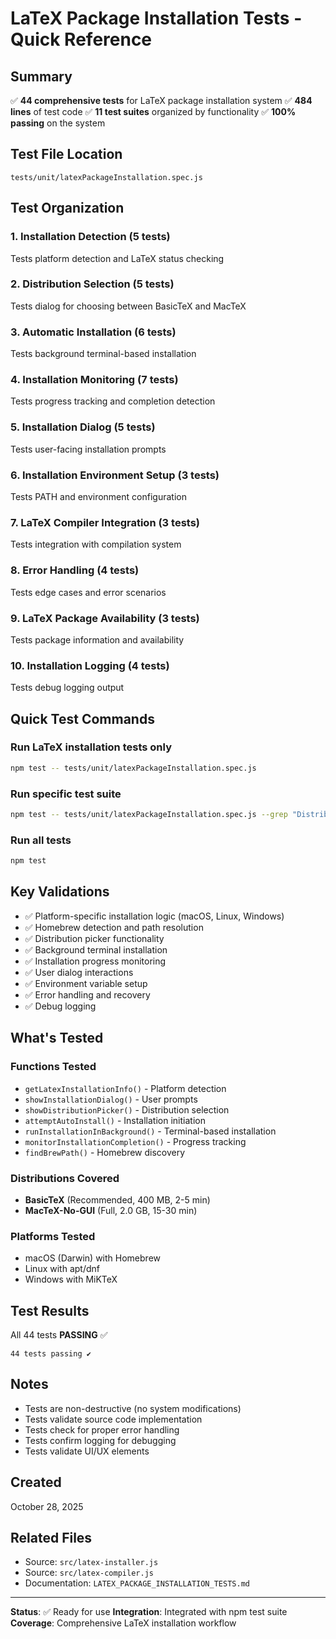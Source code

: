 # LaTeX Package Installation Tests - Quick Reference

## Summary

✅ **44 comprehensive tests** for LaTeX package installation system
✅ **484 lines** of test code
✅ **11 test suites** organized by functionality
✅ **100% passing** on the system

## Test File Location

```
tests/unit/latexPackageInstallation.spec.js
```

## Test Organization

### 1. **Installation Detection** (5 tests)
Tests platform detection and LaTeX status checking

### 2. **Distribution Selection** (5 tests)
Tests dialog for choosing between BasicTeX and MacTeX

### 3. **Automatic Installation** (6 tests)
Tests background terminal-based installation

### 4. **Installation Monitoring** (7 tests)
Tests progress tracking and completion detection

### 5. **Installation Dialog** (5 tests)
Tests user-facing installation prompts

### 6. **Installation Environment Setup** (3 tests)
Tests PATH and environment configuration

### 7. **LaTeX Compiler Integration** (3 tests)
Tests integration with compilation system

### 8. **Error Handling** (4 tests)
Tests edge cases and error scenarios

### 9. **LaTeX Package Availability** (3 tests)
Tests package information and availability

### 10. **Installation Logging** (4 tests)
Tests debug logging output

## Quick Test Commands

### Run LaTeX installation tests only
```bash
npm test -- tests/unit/latexPackageInstallation.spec.js
```

### Run specific test suite
```bash
npm test -- tests/unit/latexPackageInstallation.spec.js --grep "Distribution selection"
```

### Run all tests
```bash
npm test
```

## Key Validations

- ✅ Platform-specific installation logic (macOS, Linux, Windows)
- ✅ Homebrew detection and path resolution
- ✅ Distribution picker functionality
- ✅ Background terminal installation
- ✅ Installation progress monitoring
- ✅ User dialog interactions
- ✅ Environment variable setup
- ✅ Error handling and recovery
- ✅ Debug logging

## What's Tested

### Functions Tested
- `getLatexInstallationInfo()` - Platform detection
- `showInstallationDialog()` - User prompts
- `showDistributionPicker()` - Distribution selection
- `attemptAutoInstall()` - Installation initiation
- `runInstallationInBackground()` - Terminal-based installation
- `monitorInstallationCompletion()` - Progress tracking
- `findBrewPath()` - Homebrew discovery

### Distributions Covered
- **BasicTeX** (Recommended, 400 MB, 2-5 min)
- **MacTeX-No-GUI** (Full, 2.0 GB, 15-30 min)

### Platforms Tested
- macOS (Darwin) with Homebrew
- Linux with apt/dnf
- Windows with MiKTeX

## Test Results

All 44 tests **PASSING** ✅

```
44 tests passing ✔
```

## Notes

- Tests are non-destructive (no system modifications)
- Tests validate source code implementation
- Tests check for proper error handling
- Tests confirm logging for debugging
- Tests validate UI/UX elements

## Created

October 28, 2025

## Related Files

- Source: `src/latex-installer.js`
- Source: `src/latex-compiler.js`
- Documentation: `LATEX_PACKAGE_INSTALLATION_TESTS.md`

---

**Status**: ✅ Ready for use
**Integration**: Integrated with npm test suite
**Coverage**: Comprehensive LaTeX installation workflow
